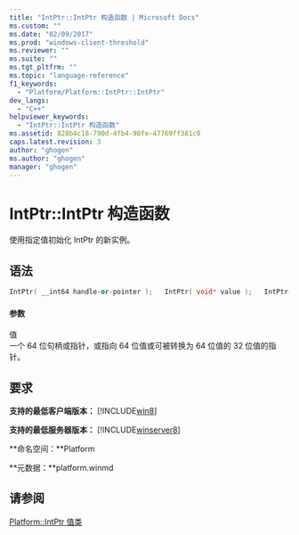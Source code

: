 ```yaml
---
title: "IntPtr::IntPtr 构造函数 | Microsoft Docs"
ms.custom: ""
ms.date: "02/09/2017"
ms.prod: "windows-client-threshold"
ms.reviewer: ""
ms.suite: ""
ms.tgt_pltfrm: ""
ms.topic: "language-reference"
f1_keywords: 
  - "Platform/Platform::IntPtr::IntPtr"
dev_langs: 
  - "C++"
helpviewer_keywords: 
  - "IntPtr::IntPtr 构造函数"
ms.assetid: 828b4c18-790d-4fb4-90fe-47769ff381c0
caps.latest.revision: 3
author: "ghogen"
ms.author: "ghogen"
manager: "ghogen"
---
```

# IntPtr::IntPtr 构造函数
使用指定值初始化 IntPtr 的新实例。  
  
## 语法  
  
```cpp  
IntPtr( __int64 handle-or-pointer );   IntPtr( void* value );   IntPtr( int 32-bit_value );  
```  
  
#### 参数  
 值  
 一个 64 位句柄或指针，或指向 64 位值或可被转换为 64 位值的 32 位值的指针。  
  
## 要求  
 **支持的最低客户端版本：** [!INCLUDE[win8](../cppcx/includes/win8-md.md)]  
  
 **支持的最低服务器版本：** [!INCLUDE[winserver8](../cppcx/includes/winserver8-md.md)]  
  
 **命名空间：**Platform  
  
 **元数据：**platform.winmd  
  
## 请参阅  
 [Platform::IntPtr 值类](../cppcx/platform-intptr-value-class.md)